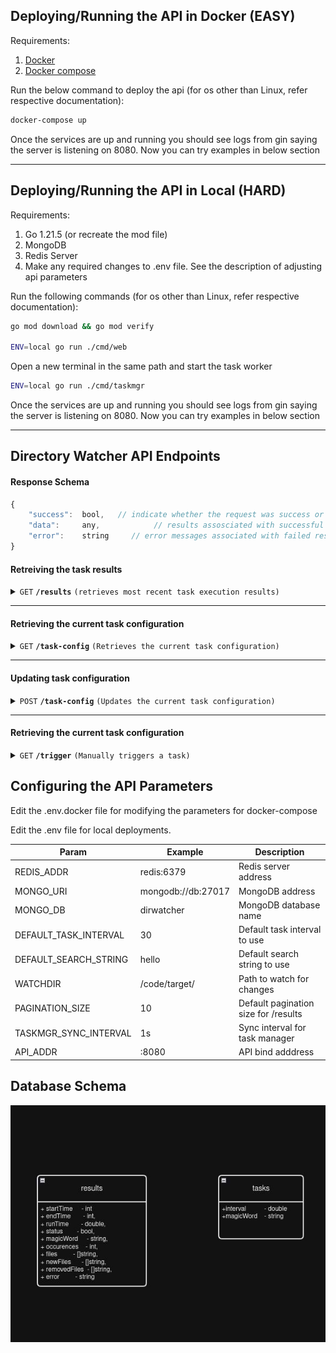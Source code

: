 
## Deploying/Running the API in Docker (EASY)

Requirements:
1. [Docker](https://docs.docker.com/get-docker/)
2. [Docker compose](https://docs.docker.com/compose/install/)

Run the below command to deploy the api (for os other than Linux, refer respective documentation):

```sh
docker-compose up
```

Once the services are up and running you should see logs from gin saying the server is listening on 8080. Now you can try examples in below section

------------------------------------------------------------------
## Deploying/Running the API in Local (HARD)

Requirements:
1. Go 1.21.5 (or recreate the mod file)
2. MongoDB
3. Redis Server
4. Make any required changes to .env file. See the description of adjusting api parameters

Run the following commands (for os other than Linux, refer respective documentation):

```sh
go mod download && go mod verify

ENV=local go run ./cmd/web
```

Open a new terminal in the same path and start the task worker
```sh
ENV=local go run ./cmd/taskmgr 
```

Once the services are up and running you should see logs from gin saying the server is listening on 8080. Now you can try examples in below section

-----------------------------------------------------------------
## Directory Watcher API Endpoints

#### Response Schema
```js
{
	"success":  bool,	// indicate whether the request was success or not
	"data":     any,		    // results assosciated with successful requests 
	"error":    string     // error messages associated with failed responses
}
```

#### Retreiving the task results

<details>
 <summary><code>GET</code> <code><b>/results</b></code> <code>(retrieves most recent task execution results) </code></summary>

##### Parameters

> | name      |  type     | data type               | description                                                           |
> |-----------|-----------|-------------------------|-----------------------------------------------------------------------|
> | page      |  option | integer >= 1  | Used to paginate the results  |


##### Responses
> | http code     | description 	                                                   					  |
> |--------------|---------------------------------------------------------------------|
> | `200`         | Successful response																  |
> | `400`         | Invalid Request. Check the error message for  details		  |
> | `500`         | Something went wrong with the server								  |

##### Example cURL

> ```js
>  curl http://127.0.0.1:8080/results
> ```

</details>

------------------------------------------------------------------------------------------
#### Retrieving the current task configuration

<details>
 <summary><code>GET</code> <code><b>/task-config</b></code> <code>(Retrieves the current task configuration)</code></summary>

##### Parameters

> None

##### Responses
> | http code     | description 	                                                   					  |
> |--------------|---------------------------------------------------------------------|
> | `200`         | Successful response																  |
> | `500`         | Something went wrong with the server								  |

##### Example cURL

> ```javascript
>  curl http://127.0.0.1:8080/task-config
> ```

</details>

-----------------------------------------------------------------------------------------------

#### Updating task configuration

<details>
 <summary><code>POST</code> <code><b>/task-config</b></code> <code>(Updates the current task configuration)</code></summary>

##### Parameters

> None

##### Body
```json
// content-type: application/json
{
	"interval":  30,
	"magicWord":  "helloworld"
}
```

##### Responses
> | http code     | description 	                                                   					  |
> |--------------|---------------------------------------------------------------------|
> | `200`         | Successful response																  |
> | `400`         | Invalid Request. Check the error message for details			  |
> | `500`         | Something went wrong with the server								  |

##### Example cURL

> ```javascript
>  curl  'http://127.0.0.1:8080/task-config' -H 'Content-Type: application/json' --data '{"interval": 30,"magicWord": "helloworld"}'
> ```

</details>

-----------------------------------------------------------------------

#### Retrieving the current task configuration

<details>
 <summary><code>GET</code> <code><b>/trigger</b></code> <code>(Manually triggers a task)</code></summary>

##### Parameters

> None

##### Responses
> | http code     | description 	                                                   					  |
> |--------------|---------------------------------------------------------------------|
> | `200`         | Successful response																  |
> | `500`         | Something went wrong with the server								  |

##### Example cURL

> ```javascript
>  curl http://127.0.0.1:8080/trigger
> ```

</details>


## Configuring the API Parameters

Edit the .env.docker file for modifying the parameters for docker-compose

Edit the .env file for local deployments.

| Param                 | Example           | Description                           |
|-----------------------|-------------------|---------------------------------------|
|REDIS_ADDR             |redis:6379         | Redis server address                  |
|MONGO_URI              |mongodb://db:27017 | MongoDB address                       |
|MONGO_DB               |dirwatcher         | MongoDB database name                 |
|DEFAULT_TASK_INTERVAL  |30                 | Default task interval to use          |
|DEFAULT_SEARCH_STRING  |hello              | Default search string to use          |
|WATCHDIR               |/code/target/      | Path to watch for changes             |
|PAGINATION_SIZE        |10                 | Default pagination size for /results  |
|TASKMGR_SYNC_INTERVAL  |1s                 | Sync interval for task manager        |
|API_ADDR               |:8080              | API bind adddress                     |

## Database Schema

![db schema](schema.jpg "Schema")